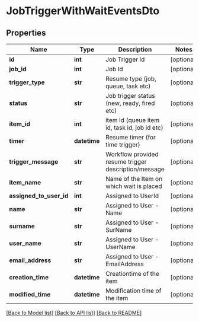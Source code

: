# JobTriggerWithWaitEventsDto

## Properties
Name | Type | Description | Notes
------------ | ------------- | ------------- | -------------
**id** | **int** | Job Trigger Id | [optional] 
**job_id** | **int** | Job Id | [optional] 
**trigger_type** | **str** | Resume type (job, queue, task etc) | [optional] 
**status** | **str** | Job trigger status (new, ready, fired etc) | [optional] 
**item_id** | **int** | item Id (queue item id, task id, job id etc) | [optional] 
**timer** | **datetime** | Resume timer (for time trigger) | [optional] 
**trigger_message** | **str** | Workflow provided resume trigger description/message | [optional] 
**item_name** | **str** | Name of the Item on which wait is placed | [optional] 
**assigned_to_user_id** | **int** | Assigned to UserId | [optional] 
**name** | **str** | Assigned to User - Name | [optional] 
**surname** | **str** | Assigned to User - SurName | [optional] 
**user_name** | **str** | Assigned to User - UserName | [optional] 
**email_address** | **str** | Assigned to User - EmailAddress | [optional] 
**creation_time** | **datetime** | Creationtime of the item | [optional] 
**modified_time** | **datetime** | Modification time of the item | [optional] 

[[Back to Model list]](../README.md#documentation-for-models) [[Back to API list]](../README.md#documentation-for-api-endpoints) [[Back to README]](../README.md)


